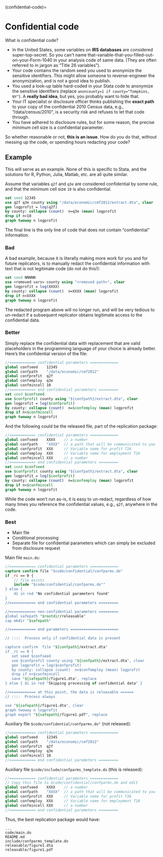 (confidential-code)=
# Confidential code

What is confidential code? 

- In the United States, some variables on **IRS databases** are considered super-top-secret. So you can't name that-variable-that-you-filled-out-on-your-Form-1040 in your analysis code of same data. (They are often referred to in jargon as “Title 26 variables”).
- Your code contains the random seed you used to anonymize the sensitive identifiers. This might allow someone to reverse-engineer the anonymization, and is not a good idea to publish.
- You used a look-up table hard-coded in your Stata code to anonymize the sensitive identifiers (replace `anoncounty=1 if county="Tompkins, NY"`). A **really bad idea**, but yes, you probably want to hide that.
- Your IT specialist or disclosure officer thinks publishing the **exact path** to your copy of the confidential 2010 Census data, e.g., “/data/census/2010”, is a security risk and refuses to let that code through.
- You have adhered to disclosure rules, but for some reason, the precise minimum cell size is a confidential parameter.

So whether reasonable or not, **this is an issue**. How do you do that, without messing up the code, or spending hours redacting your code?

## Example
This will serve as an example. None of this is specific to Stata, and the solutions for R, Python, Julia, Matlab, etc. are all quite similar. 

Assume that variables `q2f` and `q3e` are considered confidential by some rule, and that the minimum cell size `10` is also confidential.

```stata
set seed 12345
use q2f q3e county using "/data/economic/cmf2012/extract.dta", clear
gen logprofit = log(q2f)
by county: collapse (count)  n=q3e (mean) logprofit
drop if n<10
graph twoway n logprofit
```

The final line is the only line of code that does not contain “confidential” information.

### Bad
A bad example, because it is literally making more work for you and for future replicators, is to manually redact the confidential information with text that is not legitimate code (do not do this!):

```stata
set seed NNNNN
use <removed vars> county using "<removed path>", clear
gen logprofit = log(XXXX)
by county: collapse (count)  n=XXXX (mean) logprofit
drop if n<XXXX
graph twoway n logprofit
```
The redacted program above will no longer run, and will be very tedious to un-redact if a subsequent replicator obtains legitimate access to the confidential data.

### Better
Simply replace the confidential data with replacement that are valid placeholders in the programming language of your choice is already better. Here’s the confidential version of the file:

```stata
//============ confidential parameters =============
global confseed    12345
global confpath    "/data/economic/cmf2012"
global confprofit  q2f
global confemploy  q3e
global confmincell 10
//============ end confidential parameters =========
set seed $confseed
use $confprofit county using "${confpath}/extract.dta", clear
gen logprofit = log($confprofit)
by county: collapse (count)  n=$confemploy (mean) logprofit
drop if n<$confmincell
graph twoway n logprofit
```

And the following could be the released file, part of the replication package:

```stata
//============ confidential parameters =============
global confseed    XXXX    // a number
global confpath    "XXXX"  // a path that will be communicated to you
global confprofit  XXX     // Variable name for profit T26
global confemploy  XXX     // Variable name for employment T26
global confmincell XXX     // a number
//============ end confidential parameters =========
set seed $confseed
use $confprofit county using "${confpath}/extract.dta", clear
gen logprofit = log($confprofit)
by county: collapse (count)  n=$confemploy (mean) logprofit
drop if n<$confmincell
graph twoway n logprofit
```

While the code won’t run as-is, it is easy to un-redact, regardless of how many times you reference the confidential values, e.g., `q2f`, anywhere in the code.


### Best

- Main file
- Conditional processing
- Separate file for confidential parameters which can simply be excluded from disclosure request

Main file `main.do`:

```stata
//============ confidential parameters =============
capture confirm file "$code/confidential/confparms.do"
if _rc == 0 {
    // file exists
    include "$code/confidential/confparms.do""
} else {
    di in red "No confidential parameters found"
}
//============ end confidential parameters =========

//============ non-confidential parameters =========
global safepath "$rootdir/releasable"
cap mkdir "$safepath"

//============ end parameters ======================

// ::::  Process only if confidential data is present 

capture confirm  file "${confpath}/extract.dta"
if _rc == 0 {
   set seed $confseed
   use $confprofit county using "${confpath}/extract.dta", clear
   gen logprofit = log($confprofit)
   by county: collapse (count)  n=$confemploy (mean) logprofit
   drop if n<$confmincell
   save "${safepath}/figure1.dta", replace
} else { di in red "Skipping processing of confidential data" }

//============ at this point, the data is releasable ======
// ::::  Process always 

use "${safepath}/figure1.dta", clear
graph twoway n logprofit
graph export "${safepath}/figure1.pdf", replace
```

Auxiliary file `$code/confidential/confparms.do"` (not released):

```stata
//============ confidential parameters =============
global confseed    12345
global confpath    "/data/economic/cmf2012"
global confprofit  q2f
global confemploy  q3e
global confmincell 10
//============ end confidential parameters =========
```

Auxiliary file `$code/include/confparms_template.do` (this is released):

```stata
//============ confidential parameters =============
// Copy this file to $code/confidential/confparms.do and edit
global confseed    XXXX    // a number
global confpath    "XXXX"  // a path that will be communicated to you
global confprofit  XXX     // Variable name for profit T26
global confemploy  XXX     // Variable name for employment T26
global confmincell XXX     // a number
//============ end confidential parameters =========
```

Thus, the best replication package would have:

```plaintext
...
code/main.do
README.md
include/confparms_template.do
releasable/figure1.dta
releasable/figure1.pdf
```




